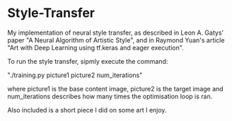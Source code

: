 # Style-Transfer

My implementation of neural style transfer, as described in  Leon A. Gatys’ paper "A Neural Algorithm of Artistic Style", and in Raymond Yuan's article "Art with Deep Learning using tf.keras and eager execution".

To run the style transfer, sipmly execute the command:

"./training.py picture1 picture2 num_iterations" 

where picture1 is the base content image, picture2 is the target image and num_iterations
describes how many times the optimisation loop is ran.

Also included is a short piece I did on some art I enjoy.
